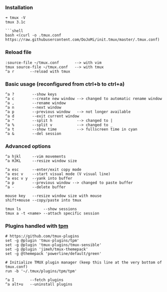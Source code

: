 ### Installation
```shell
➜ tmux -V
tmux 3.1c

```shell
bash <(curl -o .tmux.conf https://raw.githubusercontent.com/DoJoMi/init.tmux/master/.tmux.conf)
```
### Reload file
```shell
:source-file ~/tmux.conf       --> with vim
tmux source-file ~/tmux.conf   --> with tmux
^a r       --reload with tmux
```
### Basic usage (reconfigured from ctrl+b to ctrl+a)
```shell
^a ?        --show keys
^a c        --create new window --> changed to automatic rename window
^a ,        --rename window
^a n        --next window
^a p        --previous window   --> not longer available
^a d        --exit current window
^a "        --split h           --> changed to |
^a %        --split v           --> changed to _
^a t        --show time         --> fullscreen time in cyan
^a &        --del session
 ```       
### Advanced options
```shell
^a hjkl     --vim movements
^a HJKL     --resize window size

^a esc      --enter/exit copy mode
^a esc v    --start visual mode (V visual line)
^a esc v y  --yank into buffer
^a p        --previous window --> changed to paste buffer
^a -        --delete buffer 
    
mouse key   --resize window size with mouse
shift+mouse --copy/paste into tmux 

tmux ls          --show sessions
tmux a -t <name> --attach specific session
```

### Plugins handled with [tpm](https://github.com/tmux-plugins/tpm)
```shell
# https://github.com/tmux-plugins
set -g @plugin 'tmux-plugins/tpm'
set -g @plugin 'tmux-plugins/tmux-sensible'
set -g @plugin 'jimeh/tmux-themepack'
set -g @themepack 'powerline/default/green'

# Initialize TMUX plugin manager (keep this line at the very bottom of tmux.conf)
run -b '~/.tmux/plugins/tpm/tpm'

^a I       --fetch plugins
^a alt+u   --uninstall plugins
```
